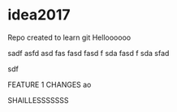 # idea2017
Repo created to learn git
Helloooooo

sadf asfd asd
fas
 fasd
  fasd
  f sda fasd
  f 
  sda
  sfad
  
  sdf
  
  FEATURE 1 CHANGES ao


SHAILLESSSSSSS
